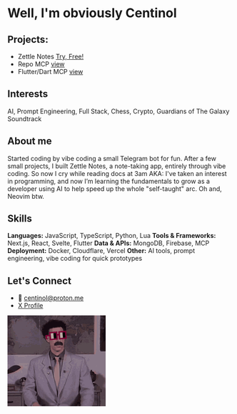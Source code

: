 # Well, I'm obviously Centinol

## Projects:
- Zettle Notes [Try, Free!](https://zettlenotes.xyz)
- Repo MCP [view](https://github.com/Centinol-alt/repo-mcp)
- Flutter/Dart MCP [view](https://github.com/Centinol-alt/flutter_mcp_server)

## Interests
AI, Prompt Engineering, Full Stack, Chess, Crypto, Guardians of The Galaxy Soundtrack

## About me
Started coding by vibe coding a small Telegram bot for fun. After a few small projects, I built Zettle Notes, a note-taking app, entirely through vibe coding. So now I cry while reading docs at 3am AKA: I've taken an interest in programming, and now I’m learning the fundamentals to grow as a developer using AI to help speed up the whole "self-taught" arc. Oh and, Neovim btw.

## Skills
**Languages:** JavaScript, TypeScript, Python, Lua
**Tools & Frameworks:** Next.js, React, Svelte, Flutter
**Data & APIs:** MongoDB, Firebase, MCP
**Deployment:** Docker, Cloudflare, Vercel
**Other:** AI tools, prompt engineering, vibe coding for quick prototypes

## Let's Connect  
- 📧 centinol@proton.me  
- [X Profile](https://x.com/Centinol1)

![Best PFP](https://raw.githubusercontent.com/Centinol-alt/Centinol-alt/main/pfp-gif.gif)
